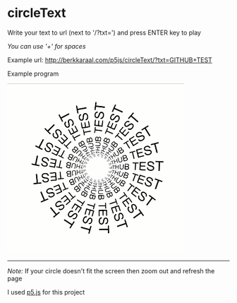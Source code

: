 # circleText

Write your text to url (next to '/?txt=') and press ENTER key to play

_You can use '+' for spaces_

Example url: http://berkkaraal.com/p5js/circleText/?txt=GITHUB+TEST

Example program 

![program gif](circleTextGif.gif "You will see this")

----

_Note:_ If your circle doesn't fit the screen then zoom out and refresh the page

I used [p5.js](http://p5js.org) for this project
